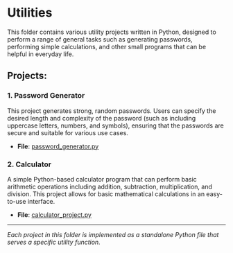 # Utilities

This folder contains various utility projects written in Python, designed to perform a range of general tasks such as generating passwords, performing simple calculations, and other small programs that can be helpful in everyday life.

## Projects:

### 1. **Password Generator**
This project generates strong, random passwords. Users can specify the desired length and complexity of the password (such as including uppercase letters, numbers, and symbols), ensuring that the passwords are secure and suitable for various use cases.

- **File**: [password_generator.py](password_generator.py)

### 2. **Calculator**
A simple Python-based calculator program that can perform basic arithmetic operations including addition, subtraction, multiplication, and division. This project allows for basic mathematical calculations in an easy-to-use interface.

- **File**: [calculator_project.py](calculator_project.py)

---

*Each project in this folder is implemented as a standalone Python file that serves a specific utility function.*

